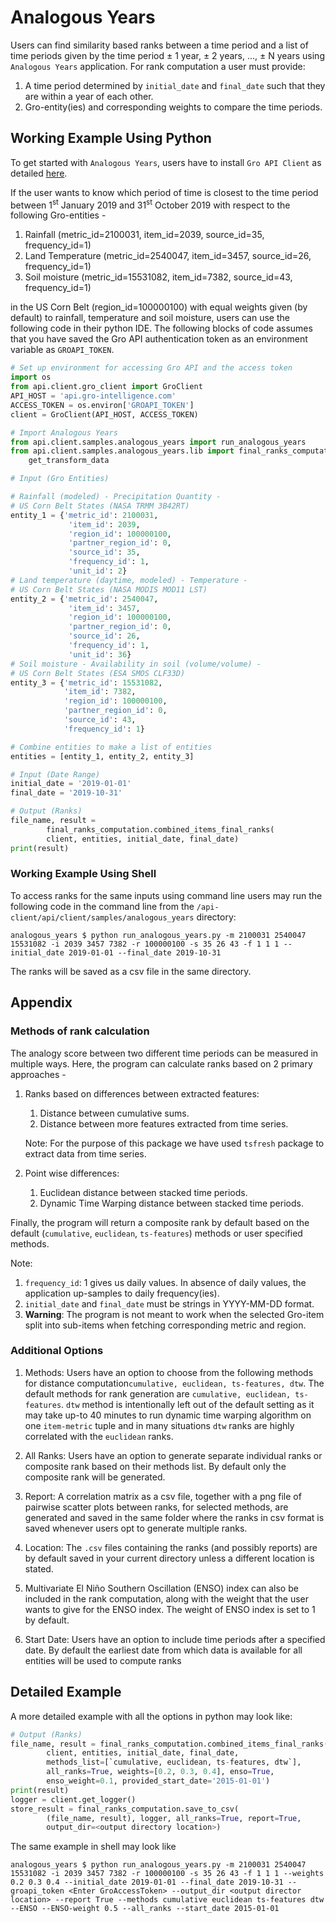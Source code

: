 # Analogous Years
Users can find similarity based ranks between a time period and a list of time periods 
given by the time period ± 1 year, ± 2 years, ..., ± N years using `Analogous Years` application.
For rank computation a user must provide:

1. A time period determined by `initial_date` and `final_date` such that they are within a year of
each other.
2. Gro-entity(ies) and corresponding weights to compare the time periods.

## Working Example Using Python
To get started with `Analogous Years`, users have to install `Gro API Client`
as detailed [here](https://github.com/gro-intelligence/api-client). 

If the user wants to know which period of time is closest to the time period 
between 1<sup>st</sup> January 2019 and 31<sup>st</sup> October 2019 with respect to the
following Gro-entities -
1. Rainfall (metric_id=2100031, item_id=2039, source_id=35, frequency_id=1)
2. Land Temperature (metric_id=2540047, item_id=3457, source_id=26, frequency_id=1)
3. Soil moisture (metric_id=15531082, item_id=7382, source_id=43, frequency_id=1)

in the US Corn Belt (region_id=100000100) with equal weights given (by default) to 
rainfall, temperature and soil moisture, users can use the following code in their python 
IDE. The following blocks of code assumes that you have saved the Gro API authentication 
token as an environment variable as `GROAPI_TOKEN`. 

```python
# Set up environment for accessing Gro API and the access token
import os
from api.client.gro_client import GroClient
API_HOST = 'api.gro-intelligence.com'
ACCESS_TOKEN = os.environ['GROAPI_TOKEN']
client = GroClient(API_HOST, ACCESS_TOKEN)

# Import Analogous Years
from api.client.samples.analogous_years import run_analogous_years
from api.client.samples.analogous_years.lib import final_ranks_computation, 
    get_transform_data

# Input (Gro Entities)

# Rainfall (modeled) - Precipitation Quantity - 
# US Corn Belt States (NASA TRMM 3B42RT)
entity_1 = {'metric_id': 2100031, 
             'item_id': 2039, 
             'region_id': 100000100, 
             'partner_region_id': 0, 
             'source_id': 35, 
             'frequency_id': 1, 
             'unit_id': 2}
# Land temperature (daytime, modeled) - Temperature - 
# US Corn Belt States (NASA MODIS MOD11 LST)
entity_2 = {'metric_id': 2540047, 
             'item_id': 3457, 
             'region_id': 100000100, 
             'partner_region_id': 0, 
             'source_id': 26, 
             'frequency_id': 1,
             'unit_id': 36}
# Soil moisture - Availability in soil (volume/volume) - 
# US Corn Belt States (ESA SMOS CLF33D)
entity_3 = {'metric_id': 15531082, 
            'item_id': 7382, 
            'region_id': 100000100, 
            'partner_region_id': 0, 
            'source_id': 43, 
            'frequency_id': 1}

# Combine entities to make a list of entities
entities = [entity_1, entity_2, entity_3]

# Input (Date Range)
initial_date = '2019-01-01'
final_date = '2019-10-31'

# Output (Ranks)
file_name, result = 
        final_ranks_computation.combined_items_final_ranks(
        client, entities, initial_date, final_date)
print(result)
```
### Working Example Using Shell
To access ranks for the same inputs using command line users may run the following code 
in the command line from the `/api-client/api/client/samples/analogous_years` directory: 
```shell script
analogous_years $ python run_analogous_years.py -m 2100031 2540047 15531082 -i 2039 3457 7382 -r 100000100 -s 35 26 43 -f 1 1 1 --initial_date 2019-01-01 --final_date 2019-10-31
```
The ranks will be saved as a csv file in the same directory.
## Appendix
### Methods of rank calculation
The analogy score between two different time periods can be measured in multiple ways. 
Here, the program can calculate ranks based on 2 primary approaches - 
1. Ranks based on differences between extracted features: 
    1. Distance between cumulative sums. 
    2. Distance between more features extracted from time series. 
    
    Note: For the purpose of this package we have used `tsfresh` package to 
    extract data from time series. 
2. Point wise differences: 
    1. Euclidean distance between stacked time periods. 
    2. Dynamic Time Warping distance between stacked time periods.
    
Finally, the program will return a composite rank by default based on the default 
(`cumulative`, `euclidean`, `ts-features`) methods or user specified methods.



Note:
1. `frequency_id`: 1 gives us daily values. In absence of daily values, 
the application up-samples to daily frequency(ies).
2. `initial_date` and `final_date` must be strings in YYYY-MM-DD format.
3. **Warning**: The program is not meant to work when the selected Gro-item 
split into sub-items when fetching corresponding metric and region.

### Additional Options
1. Methods: Users have an option to choose from the following methods for distance 
computation`cumulative, euclidean, ts-features, dtw`. The default methods for rank 
generation are `cumulative, euclidean, ts-features`. `dtw` method is intentionally 
left out of the default setting as it may take up-to 40 minutes to run dynamic time warping 
algorithm on one `item-metric` tuple and in many situations `dtw` ranks are highly 
correlated with the `euclidean` ranks.

2. All Ranks: Users have an option to generate separate individual ranks or composite rank
based on their methods list. By default only the composite rank will be generated.

3. Report: A correlation matrix as a csv file, together with a png file of pairwise scatter 
plots between ranks, for selected methods, are generated and saved in the same folder where the ranks 
in csv format is saved whenever users opt to generate multiple ranks.

4. Location: The `.csv` files containing the ranks (and possibly reports) are by default saved in your 
current directory unless a different location is stated.

5. Multivariate El Niño Southern Oscillation (ENSO) index can also be included in the 
rank computation, along with the weight that the user wants to give for the ENSO index. 
The weight of ENSO index is set to 1 by default.

6. Start Date: Users have an option to include time periods after a specified date. By 
default the earliest date from which data is available for all entities will be used to 
compute ranks

## Detailed Example
A more detailed example with all the options in python may look like:
```python
# Output (Ranks)
file_name, result = final_ranks_computation.combined_items_final_ranks(
        client, entities, initial_date, final_date, 
        methods_list=[`cumulative, euclidean, ts-features, dtw`], 
        all_ranks=True, weights=[0.2, 0.3, 0.4], enso=True,
        enso_weight=0.1, provided_start_date='2015-01-01')
print(result)
logger = client.get_logger()
store_result = final_ranks_computation.save_to_csv(
        (file_name, result), logger, all_ranks=True, report=True, 
        output_dir=<output directory location>)
```
The same example in shell may look like
```shell script
analogous_years $ python run_analogous_years.py -m 2100031 2540047 15531082 -i 2039 3457 7382 -r 100000100 -s 35 26 43 -f 1 1 1 --weights 0.2 0.3 0.4 --initial_date 2019-01-01 --final_date 2019-10-31 --groapi_token <Enter GroAccessToken> --output_dir <output director location> --report True --methods cumulative euclidean ts-features dtw --ENSO --ENSO-weight 0.5 --all_ranks --start_date 2015-01-01
```